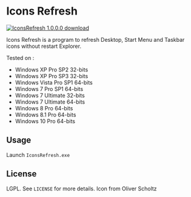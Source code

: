 # Icons Refresh

[![IconsRefresh 1.0.0.0 download](https://img.shields.io/badge/download-IconsRefresh%201.0.0.0-brightgreen.svg)](https://github.com/crazy-max/neard/releases/download/v1.0.0.0/IconsRefresh.exe)

Icons Refresh is a program to refresh Desktop, Start Menu and Taskbar icons without restart Explorer.<br />

Tested on :
* Windows XP Pro SP2 32-bits
* Windows XP Pro SP3 32-bits
* Windows Vista Pro SP1 64-bits
* Windows 7 Pro SP1 64-bits
* Windows 7 Ultimate 32-bits
* Windows 7 Ultimate 64-bits
* Windows 8 Pro 64-bits
* Windows 8.1 Pro 64-bits
* Windows 10 Pro 64-bits

## Usage

Launch ``IconsRefresh.exe``

## License

LGPL. See ``LICENSE`` for more details.
Icon from Oliver Scholtz
